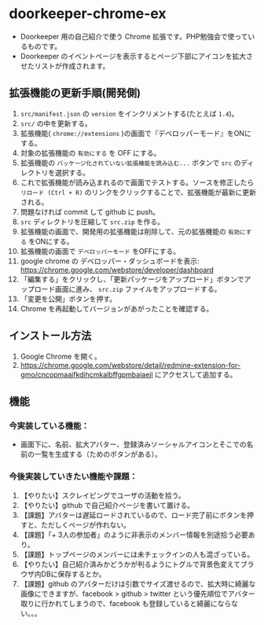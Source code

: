 doorkeeper-chrome-ex
=====================

- Doorkeeper 用の自己紹介で使う Chrome 拡張です。PHP勉強会で使っているものです。
- Doorkeeper のイベントページを表示するとページ下部にアイコンを拡大させたリストが作成されます。


拡張機能の更新手順(開発側)
---------------------------

1. `src/manifest.json` の `version` をインクリメントする(たとえば `1.4`)。
2. `src/` の中を更新する。
3. 拡張機能( `chrome://extensions` )の画面で『デベロッパーモード』をONにする。
4. 対象の拡張機能の `有効にする` を OFF にする。
5. 拡張機能の `パッケージ化されていない拡張機能を読み込む...` ボタンで `src` のディレクトリを選択する。
6. これで拡張機能が読み込まれるので画面でテストする。ソースを修正したら `リロード (Ctrl + R)` のリンクをクリックすることで、拡張機能が最新に更新される。
7. 問題なければ commit して github に push。
8. `src` ディレクトリを圧縮して `src.zip` を作る。
9. 拡張機能の画面で、開発用の拡張機能は削除して、元の拡張機能の `有効にする` をONにする。
10. 拡張機能の画面で `デベロッパーモード` をOFFにする。
11. google chrome の デベロッパー・ダッシュボードを表示: https://chrome.google.com/webstore/developer/dashboard
12. 「編集する」をクリックし、「更新パッケージをアップロード」ボタンでアップロード画面に進み、 `src.zip` ファイルをアップロードする。
13. 「変更を公開」ボタンを押す。
14. Chrome を再起動してバージョンがあがったことを確認する。


インストール方法
-----------------

1. Google Chrome を開く。
2. https://chrome.google.com/webstore/detail/redmine-extension-for-gmo/cncopmaajfkdihcmkalbffgpmbaiaejl
にアクセスして追加する。


機能
-----

### 今実装している機能：

- 画面下に、名前、拡大アバター、登録済みソーシャルアイコンとそこでの名前の一覧を生成する（ためのボタンがある）。

### 今後実装していきたい機能や課題：

1. 【やりたい】スクレイピングでユーザの活動を拾う。
2. 【やりたい】github で自己紹介ぺージを書いて置ける。
3. 【課題】アバターは遅延ロードされているので、ロード完了前にボタンを押すと、ただしくページが作れない。
4. 【課題】「+ 3人の参加者」のように非表示のメンバー情報を別途拾う必要あり。
5. 【課題】トップページのメンバーには未チェックインの人も混ざっている。
6. 【やりたい】自己紹介済みかどうかが判るようにトグルで背景色変えてブラウザ内DBに保存するとか。
7. 【課題】github のアバターだけは引数でサイズ渡せるので、拡大時に綺麗な画像にできますが、facebook > github > twitter という優先順位でアバター取りに行かれてしまうので、facebook も登録していると綺麗にならない。。。


```
